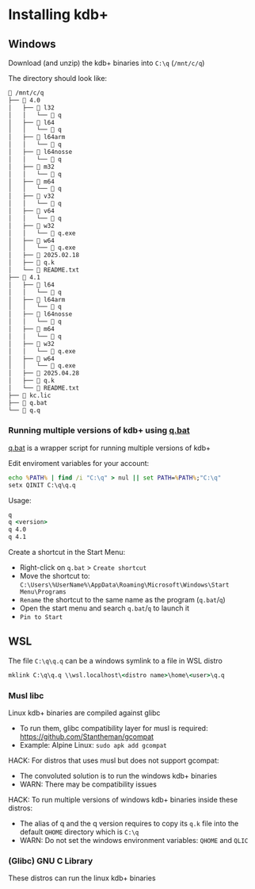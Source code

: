 # Installing kdb+
## Windows
Download (and unzip) the kdb+ binaries into `C:\q` (`/mnt/c/q`)

The directory should look like:
```sh
 /mnt/c/q
├──  4.0
│   ├──  l32
│   │   └──  q
│   ├──  l64
│   │   └──  q
│   ├──  l64arm
│   │   └──  q
│   ├──  l64nosse
│   │   └──  q
│   ├──  m32
│   │   └──  q
│   ├──  m64
│   │   └──  q
│   ├──  v32
│   │   └──  q
│   ├──  v64
│   │   └──  q
│   ├──  w32
│   │   └──  q.exe
│   ├──  w64
│   │   └──  q.exe
│   ├──  2025.02.18
│   ├──  q.k
│   └──  README.txt
├──  4.1
│   ├──  l64
│   │   └──  q
│   ├──  l64arm
│   │   └──  q
│   ├──  l64nosse
│   │   └──  q
│   ├──  m64
│   │   └──  q
│   ├──  w32
│   │   └──  q.exe
│   ├──  w64
│   │   └──  q.exe
│   ├──  2025.04.28
│   ├──  q.k
│   └──  README.txt
├──  kc.lic
├──  q.bat
└──  q.q
```

### Running multiple versions of kdb+ using [q.bat](./q.bat)
[q.bat](./q.bat) is a wrapper script for running multiple versions of kdb+

Edit enviroment variables for your account:
```cmd
echo %PATH% | find /i "C:\q" > nul || set PATH=%PATH%;"C:\q"
setx QINIT C:\q\q.q
```

Usage:
```cmd
q
q <version>
q 4.0
q 4.1
```

Create a shortcut in the Start Menu:
- Right-click on `q.bat` > `Create shortcut`
- Move the shortcut to: `C:\Users\%UserName%\AppData\Roaming\Microsoft\Windows\Start Menu\Programs`
- `Rename` the shortcut to the same name as the program (`q.bat`/`q`)
- Open the start menu and search `q.bat`/`q` to launch it
- `Pin to Start`

## WSL
The file `C:\q\q.q` can be a windows symlink to a file in WSL distro
```cmd
mklink C:\q\q.q \\wsl.localhost\<distro name>\home\<user>\q.q
```

### Musl libc
Linux kdb+ binaries are compiled against glibc
- To run them, glibc compatibility layer for musl is required: https://github.com/Stantheman/gcompat
- Example: Alpine Linux: `sudo apk add gcompat`

HACK: For distros that uses musl but does not support gcompat:
- The convoluted solution is to run the windows kdb+ binaries
- WARN: There may be compatibility issues

HACK: To run multiple versions of windows kdb+ binaries inside these distros:
- The alias of q and the q version requires to copy its `q.k` file into the default `QHOME` directory which is `C:\q`
- WARN: Do not set the windows environment variables: `QHOME` and `QLIC`

### (Glibc) GNU C Library
These distros can run the linux kdb+ binaries
